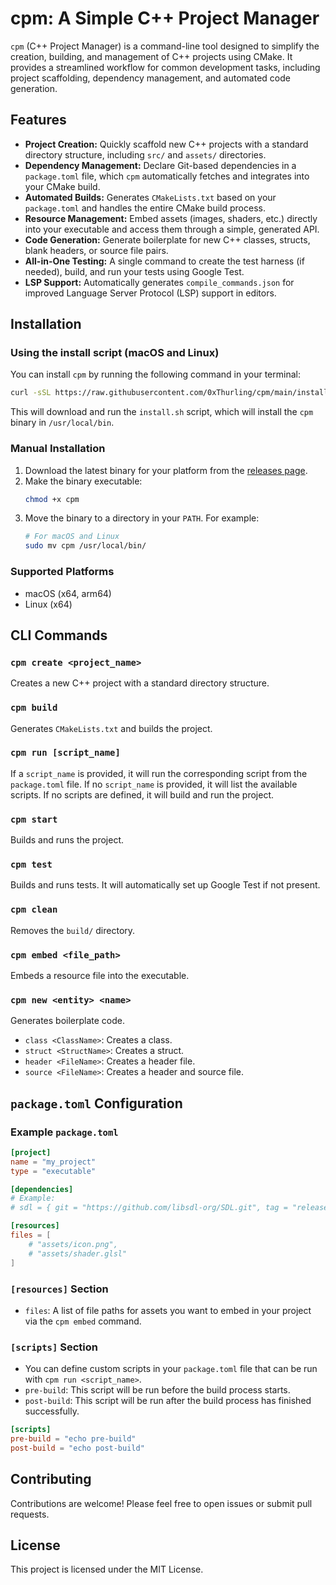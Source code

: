 # cpm: A Simple C++ Project Manager

`cpm` (C++ Project Manager) is a command-line tool designed to simplify the creation, building, and management of C++ projects using CMake. It provides a streamlined workflow for common development tasks, including project scaffolding, dependency management, and automated code generation.

## Features

*   **Project Creation:** Quickly scaffold new C++ projects with a standard directory structure, including `src/` and `assets/` directories.
*   **Dependency Management:** Declare Git-based dependencies in a `package.toml` file, which `cpm` automatically fetches and integrates into your CMake build.
*   **Automated Builds:** Generates `CMakeLists.txt` based on your `package.toml` and handles the entire CMake build process.
*   **Resource Management:** Embed assets (images, shaders, etc.) directly into your executable and access them through a simple, generated API.
*   **Code Generation:** Generate boilerplate for new C++ classes, structs, blank headers, or source file pairs.
*   **All-in-One Testing:** A single command to create the test harness (if needed), build, and run your tests using Google Test.
*   **LSP Support:** Automatically generates `compile_commands.json` for improved Language Server Protocol (LSP) support in editors.

## Installation

### Using the install script (macOS and Linux)

You can install `cpm` by running the following command in your terminal:

```bash
curl -sSL https://raw.githubusercontent.com/0xThurling/cpm/main/install.sh | bash
```

This will download and run the `install.sh` script, which will install the `cpm` binary in `/usr/local/bin`.

### Manual Installation

1.  Download the latest binary for your platform from the [releases page](https://github.com/0xThurling/cpm/releases).
2.  Make the binary executable:
    ```bash
    chmod +x cpm
    ```
3.  Move the binary to a directory in your `PATH`. For example:
    ```bash
    # For macOS and Linux
    sudo mv cpm /usr/local/bin/
    ```

### Supported Platforms

*   macOS (x64, arm64)
*   Linux (x64)

## CLI Commands

### `cpm create <project_name>`

Creates a new C++ project with a standard directory structure.

### `cpm build`

Generates `CMakeLists.txt` and builds the project.

### `cpm run [script_name]`

If a `script_name` is provided, it will run the corresponding script from the `package.toml` file. If no `script_name` is provided, it will list the available scripts. If no scripts are defined, it will build and run the project.

### `cpm start`

Builds and runs the project.

### `cpm test`

Builds and runs tests. It will automatically set up Google Test if not present.

### `cpm clean`

Removes the `build/` directory.

### `cpm embed <file_path>`

Embeds a resource file into the executable.

### `cpm new <entity> <name>`

Generates boilerplate code.
*   `class <ClassName>`: Creates a class.
*   `struct <StructName>`: Creates a struct.
*   `header <FileName>`: Creates a header file.
*   `source <FileName>`: Creates a header and source file.

## `package.toml` Configuration

### Example `package.toml`

```toml
[project]
name = "my_project"
type = "executable"

[dependencies]
# Example:
# sdl = { git = "https://github.com/libsdl-org/SDL.git", tag = "release-2.30.3", target="SDL2::SDL2" }

[resources]
files = [
    # "assets/icon.png",
    # "assets/shader.glsl"
]
```

### `[resources]` Section

*   `files`: A list of file paths for assets you want to embed in your project via the `cpm embed` command.

### `[scripts]` Section

*   You can define custom scripts in your `package.toml` file that can be run with `cpm run <script_name>`.
*   `pre-build`: This script will be run before the build process starts.
*   `post-build`: This script will be run after the build process has finished successfully.

```toml
[scripts]
pre-build = "echo pre-build"
post-build = "echo post-build"
```

## Contributing

Contributions are welcome! Please feel free to open issues or submit pull requests.

## License

This project is licensed under the MIT License.